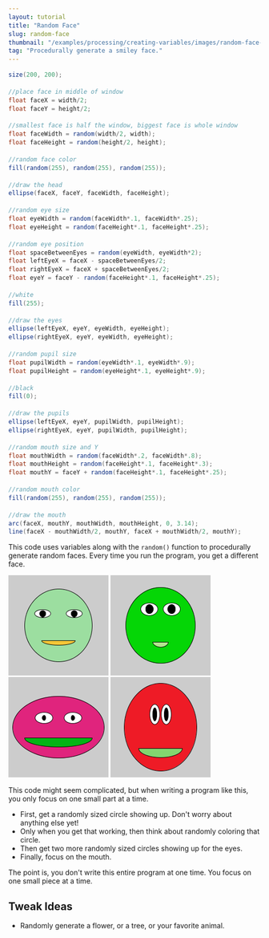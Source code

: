 ```yaml
---
layout: tutorial
title: "Random Face"
slug: random-face
thumbnail: "/examples/processing/creating-variables/images/random-face-4.png"
tag: "Procedurally generate a smiley face."
---
```


```java
size(200, 200);

//place face in middle of window
float faceX = width/2;
float faceY = height/2;

//smallest face is half the window, biggest face is whole window
float faceWidth = random(width/2, width);
float faceHeight = random(height/2, height);

//random face color
fill(random(255), random(255), random(255));

//draw the head
ellipse(faceX, faceY, faceWidth, faceHeight);

//random eye size
float eyeWidth = random(faceWidth*.1, faceWidth*.25);
float eyeHeight = random(faceHeight*.1, faceHeight*.25);

//random eye position
float spaceBetweenEyes = random(eyeWidth, eyeWidth*2);
float leftEyeX = faceX - spaceBetweenEyes/2;
float rightEyeX = faceX + spaceBetweenEyes/2;
float eyeY = faceY - random(faceHeight*.1, faceHeight*.25);

//white
fill(255);

//draw the eyes
ellipse(leftEyeX, eyeY, eyeWidth, eyeHeight);
ellipse(rightEyeX, eyeY, eyeWidth, eyeHeight);

//random pupil size
float pupilWidth = random(eyeWidth*.1, eyeWidth*.9);
float pupilHeight = random(eyeHeight*.1, eyeHeight*.9);

//black
fill(0);

//draw the pupils
ellipse(leftEyeX, eyeY, pupilWidth, pupilHeight);
ellipse(rightEyeX, eyeY, pupilWidth, pupilHeight);

//random mouth size and Y
float mouthWidth = random(faceWidth*.2, faceWidth*.8);
float mouthHeight = random(faceHeight*.1, faceHeight*.3);
float mouthY = faceY + random(faceHeight*.1, faceHeight*.25);

//random mouth color
fill(random(255), random(255), random(255));

//draw the mouth
arc(faceX, mouthY, mouthWidth, mouthHeight, 0, 3.14);
line(faceX - mouthWidth/2, mouthY, faceX + mouthWidth/2, mouthY);
```

This code uses variables along with the `random()` function to procedurally generate random faces. Every time you run the program, you get a different face.

![random faces](/examples/processing/creating-variables/images/random-face-1.png)
![random faces](/examples/processing/creating-variables/images/random-face-2.png)
![random faces](/examples/processing/creating-variables/images/random-face-3.png)
![random faces](/examples/processing/creating-variables/images/random-face-4.png)

This code might seem complicated, but when writing a program like this, you only focus on one small part at a time.

- First, get a randomly sized circle showing up. Don't worry about anything else yet!
- Only when you get that working, then think about randomly coloring that circle.
- Then get two more randomly sized circles showing up for the eyes.
- Finally, focus on the mouth.

The point is, you don't write this entire program at one time. You focus on one small piece at a time.

## Tweak Ideas

- Randomly generate a flower, or a tree, or your favorite animal.
